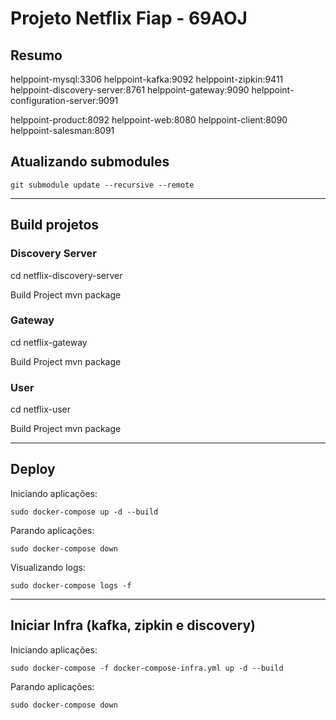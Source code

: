 # Projeto Netflix Fiap - 69AOJ

## Resumo

helppoint-mysql:3306
helppoint-kafka:9092
helppoint-zipkin:9411
helppoint-discovery-server:8761
helppoint-gateway:9090
helppoint-configuration-server:9091

helppoint-product:8092
helppoint-web:8080
helppoint-client:8090
helppoint-salesman:8091

## Atualizando submodules

```
git submodule update --recursive --remote
```

---

## Build projetos

### Discovery Server

cd netflix-discovery-server

Build Project
mvn package

### Gateway

cd netflix-gateway

Build Project
mvn package

### User

cd netflix-user

Build Project
mvn package

---

## Deploy

Iniciando aplicações:

```
sudo docker-compose up -d --build
```

Parando aplicações:

```
sudo docker-compose down
```

Visualizando logs:

```
sudo docker-compose logs -f
```

---

## Iniciar Infra (kafka, zipkin e discovery)

Iniciando aplicações:

```
sudo docker-compose -f docker-compose-infra.yml up -d --build
```

Parando aplicações:

```
sudo docker-compose down
```





<!-- helppoint_kafka 9092
helppoint_zipkin 9411
helppoint_discovery_server 9091
helppoint_gateway 9090
helppoint_custom_net
helppoint_mysql 3306

names:
    helppoint-discovery-server 9091
    helpoint-gateway 9090
    helppoint-product 8092 -->